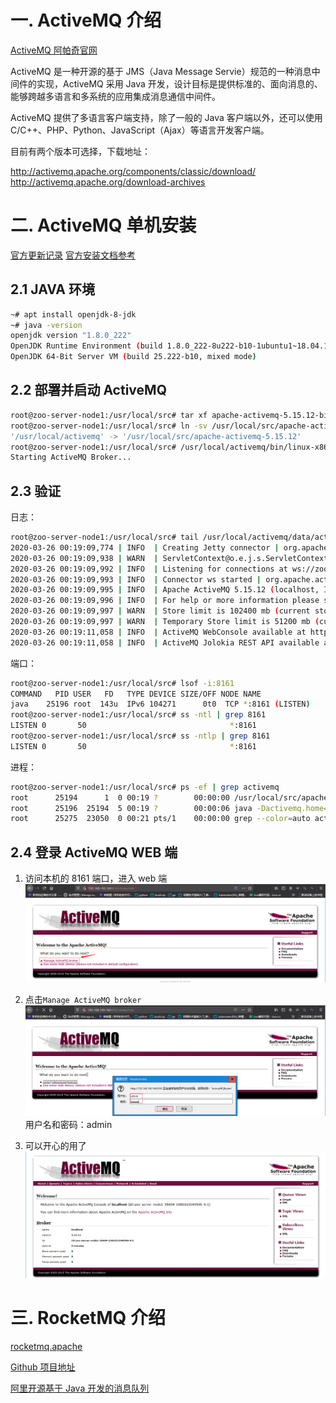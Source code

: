 # 一. ActiveMQ 介绍

[ActiveMQ 阿帕奇官网](http://activemq.apache.org/)

ActiveMQ 是一种开源的基于 JMS（Java Message Servie）规范的一种消息中
间件的实现，ActiveMQ 采用 Java 开发，设计目标是提供标准的、面向消息的、
能够跨越多语言和多系统的应用集成消息通信中间件。

ActiveMQ 提供了多语言客户端支持，除了一般的 Java 客户端以外，还可以使用
C/C++、PHP、Python、JavaScript（Ajax）等语言开发客户端。

目前有两个版本可选择，下载地址：

http://activemq.apache.org/components/classic/download/
http://activemq.apache.org/download-archives

# 二. ActiveMQ 单机安装

[官方更新记录](http://activemq.apache.org/components/classic/)
[官方安装文档参考](http://activemq.apache.org/getting-started)

## 2.1 JAVA 环境

```bash
~# apt install openjdk-8-jdk
~# java -version
openjdk version "1.8.0_222"
OpenJDK Runtime Environment (build 1.8.0_222-8u222-b10-1ubuntu1~18.04.1-b10)
OpenJDK 64-Bit Server VM (build 25.222-b10, mixed mode)
```

## 2.2 部署并启动 ActiveMQ

```bash
root@zoo-server-node1:/usr/local/src# tar xf apache-activemq-5.15.12-bin.tar.gz
root@zoo-server-node1:/usr/local/src# ln -sv /usr/local/src/apache-activemq-5.15.12 /usr/local/activemq
'/usr/local/activemq' -> '/usr/local/src/apache-activemq-5.15.12'
root@zoo-server-node1:/usr/local/src# /usr/local/activemq/bin/linux-x86-64/activemq start
Starting ActiveMQ Broker...
```

## 2.3 验证

日志：

```bash
root@zoo-server-node1:/usr/local/src# tail /usr/local/activemq/data/activemq.log
2020-03-26 00:19:09,774 | INFO  | Creating Jetty connector | org.apache.activemq.transport.WebTransportServerSupport | WrapperSimpleAppMain
2020-03-26 00:19:09,938 | WARN  | ServletContext@o.e.j.s.ServletContextHandler@73ae4f61{/,null,STARTING} has uncovered http methods for path: / | org.eclipse.jetty.security.SecurityHandler | WrapperSimpleAppMain
2020-03-26 00:19:09,992 | INFO  | Listening for connections at ws://zoo-server-node1:61614?maximumConnections=1000&wireFormat.maxFrameSize=104857600 | org.apache.activemq.transport.ws.WSTransportServer | WrapperSimpleAppMain
2020-03-26 00:19:09,993 | INFO  | Connector ws started | org.apache.activemq.broker.TransportConnector | WrapperSimpleAppMain
2020-03-26 00:19:09,995 | INFO  | Apache ActiveMQ 5.15.12 (localhost, ID:zoo-server-node1-36604-1585153149500-0:1) started | org.apache.activemq.broker.BrokerService | WrapperSimpleAppMain
2020-03-26 00:19:09,996 | INFO  | For help or more information please see: http://activemq.apache.org | org.apache.activemq.broker.BrokerService | WrapperSimpleAppMain
2020-03-26 00:19:09,997 | WARN  | Store limit is 102400 mb (current store usage is 0 mb). The data directory: /usr/local/src/apache-activemq-5.15.12/bin/linux-x86-64/../../data/kahadb only has 32115 mb of usable space. - resetting to maximum available disk space: 32115 mb | org.apache.activemq.broker.BrokerService | WrapperSimpleAppMain
2020-03-26 00:19:09,997 | WARN  | Temporary Store limit is 51200 mb (current store usage is 0 mb). The data directory: /usr/local/src/apache-activemq-5.15.12/bin/linux-x86-64/../../data only has 32115 mb of usable space. - resetting to maximum available disk space: 32115 mb | org.apache.activemq.broker.BrokerService | WrapperSimpleAppMain
2020-03-26 00:19:11,058 | INFO  | ActiveMQ WebConsole available at http://0.0.0.0:8161/ | org.apache.activemq.web.WebConsoleStarter | WrapperSimpleAppMain  # 访问http://ip:8161即可
2020-03-26 00:19:11,058 | INFO  | ActiveMQ Jolokia REST API available at http://0.0.0.0:8161/api/jolokia/ | org.apache.activemq.web.WebConsoleStarter | WrapperSimpleAppMain
```

端口：

```bash
root@zoo-server-node1:/usr/local/src# lsof -i:8161
COMMAND   PID USER   FD   TYPE DEVICE SIZE/OFF NODE NAME
java    25196 root  143u  IPv6 104271      0t0  TCP *:8161 (LISTEN)
root@zoo-server-node1:/usr/local/src# ss -ntl | grep 8161
LISTEN 0       50                                *:8161                 *:*
root@zoo-server-node1:/usr/local/src# ss -ntlp | grep 8161
LISTEN 0       50                                *:8161                 *:*      users:(("java",pid=25196,fd=143))
```

进程：

```bash
root@zoo-server-node1:/usr/local/src# ps -ef | grep activemq
root      25194      1  0 00:19 ?        00:00:00 /usr/local/src/apache-activemq-5.15.12/bin/linux-x86-64/wrapper /usr/local/src/apache-activemq-5.15.12/bin/linux-x86-64/wrapper.conf wrapper.syslog.ident=ActiveMQ wrapper.pidfile=/usr/local/src/apache-activemq-5.15.12/bin/linux-x86-64/./ActiveMQ.pid wrapper.daemonize=TRUE wrapper.lockfile=/var/lock/subsys/ActiveMQ
root      25196  25194  5 00:19 ?        00:00:06 java -Dactivemq.home=../.. -Dactivemq.base=../.. -Djavax.net.ssl.keyStorePassword=password -Djavax.net.ssl.trustStorePassword=password -Djavax.net.ssl.keyStore=../../conf/broker.ks -Djavax.net.ssl.trustStore=../../conf/broker.ts -Dcom.sun.management.jmxremote -Dorg.apache.activemq.UseDedicatedTaskRunner=true -Djava.util.logging.config.file=logging.properties -Dactivemq.conf=../../conf -Dactivemq.data=../../data -Djava.security.auth.login.config=../../conf/login.config -Xmx1024m -Djava.library.path=../../bin/linux-x86-64/ -classpath ../../bin/wrapper.jar:../../bin/activemq.jar -Dwrapper.key=Mz0K_FVFZpSf2rpD -Dwrapper.port=32000 -Dwrapper.jvm.port.min=31000 -Dwrapper.jvm.port.max=31999 -Dwrapper.pid=25194 -Dwrapper.version=3.2.3 -Dwrapper.native_library=wrapper -Dwrapper.service=TRUE -Dwrapper.cpu.timeout=10 -Dwrapper.jvmid=1 org.tanukisoftware.wrapper.WrapperSimpleApp org.apache.activemq.console.Main start
root      25275  23050  0 00:21 pts/1    00:00:00 grep --color=auto activemq
```

## 2.4 登录 ActiveMQ WEB 端

1. 访问本机的 8161 端口，进入 web 端
   ![](png/2020-03-26-00-23-50.png)

2. 点击`Manage ActiveMQ broker`
   ![](png/2020-03-26-00-25-08.png)
   用户名和密码：admin

3. 可以开心的用了
   ![](png/2020-03-26-00-25-49.png)

# 三. RocketMQ 介绍

[rocketmq.apache](https://rocketmq.apache.org/)

[Github 项目地址](https://github.com/apache/rocketmq)

[阿里开源基于 Java 开发的消息队列](http://jm.taobao.org/tags/Apache-RocketMQ/)
